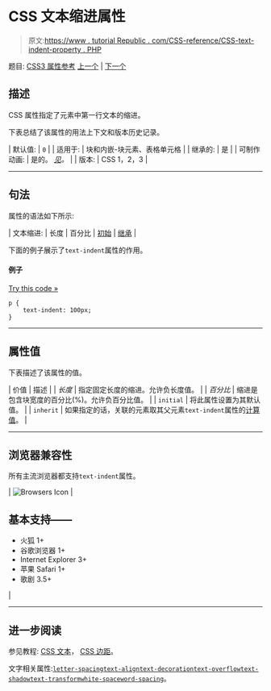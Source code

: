 # CSS 文本缩进属性

> 原文:[https://www . tutorial Republic . com/CSS-reference/CSS-text-indent-property . PHP](https://www.tutorialrepublic.com/css-reference/css-text-indent-property.php)

题目: [CSS3 属性参考](css3-properties.php) [上一个](css3-text-decoration-style-property.php) | [下一个](css3-text-justify-property.php)

## 描述

CSS 属性指定了元素中第一行文本的缩进。

下表总结了该属性的用法上下文和版本历史记录。

| 默认值: | `0` |
| 适用于: | 块和内嵌-块元素、表格单元格 |
| 继承的: | 是 |
| 可制作动画: | 是的。 [*见*](css-animatable-properties.php)*。* |
| 版本: | CSS 1，2，3 |

* * *

## 句法

属性的语法如下所示:

| 文本缩进: | 长度 &#124; 百分比 &#124; [初始](../definitions.php#initial) &#124; [继承](../definitions.php#inherit) |

下面的例子展示了`text-indent`属性的作用。

#### 例子

[Try this code »](../codelab.php?topic=css&file=text-indent-property "Try this code using online Editor")

```
p {
    text-indent: 100px;
}
```

* * *

## 属性值

下表描述了该属性的值。

| 价值 | 描述 |
| *长度* | 指定固定长度的缩进。允许负长度值。 |
| *百分比* | 缩进是包含块宽度的百分比(%)。允许负百分比值。 |
| `initial` | 将此属性设置为其默认值。 |
| `inherit` | 如果指定的话，关联的元素取其父元素`text-indent`属性的[计算值](../definitions.php#computed-value)。 |

* * *

## 浏览器兼容性

所有主流浏览器都支持`text-indent`属性。

| ![Browsers Icon](../Images/e9331123c77668c1832e541c2fca1002.png) | 

## 基本支持——

*   火狐 1+
*   谷歌浏览器 1+
*   Internet Explorer 3+
*   苹果 Safari 1+
*   歌剧 3.5+

 |

* * *

## 进一步阅读

参见教程: [CSS 文本](../css-tutorial/css-text.php)， [CSS 边距](../css-tutorial/css-margin.php)。

文字相关属性:[`letter-spacing`](css-letter-spacing-property.php)[`text-align`](css-text-align-property.php)[`text-decoration`](css-text-decoration-property.php)[`text-overflow`](css3-text-overflow-property.php)[`text-shadow`](css3-text-shadow-property.php)[`text-transform`](css-text-transform-property.php)[`white-space`](css-white-space-property.php)[`word-spacing`](css-word-spacing-property.php)。